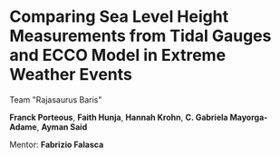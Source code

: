 # Comparing Sea Level Height Measurements from Tidal Gauges and ECCO Model in Extreme Weather Events

Team "Rajasaurus Baris"

**Franck Porteous**, **Faith Hunja**, **Hannah Krohn**, **C. Gabriela Mayorga-Adame**, **Ayman Said**

Mentor: **Fabrizio Falasca**

